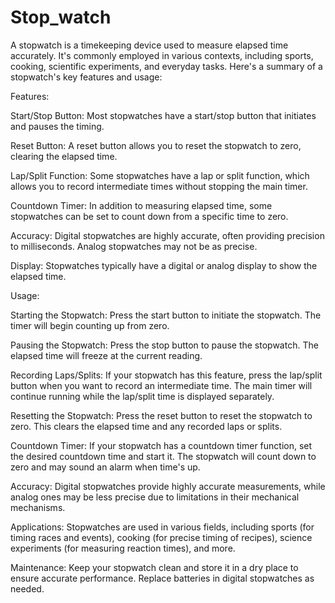 # Stop_watch
A stopwatch is a timekeeping device used to measure elapsed time accurately. It's commonly employed in various contexts, including sports, cooking, scientific experiments, and everyday tasks. Here's a summary of a stopwatch's key features and usage:

Features:

Start/Stop Button: Most stopwatches have a start/stop button that initiates and pauses the timing.

Reset Button: A reset button allows you to reset the stopwatch to zero, clearing the elapsed time.

Lap/Split Function: Some stopwatches have a lap or split function, which allows you to record intermediate times without stopping the main timer.

Countdown Timer: In addition to measuring elapsed time, some stopwatches can be set to count down from a specific time to zero.

Accuracy: Digital stopwatches are highly accurate, often providing precision to milliseconds. Analog stopwatches may not be as precise.

Display: Stopwatches typically have a digital or analog display to show the elapsed time.

Usage:

Starting the Stopwatch: Press the start button to initiate the stopwatch. The timer will begin counting up from zero.

Pausing the Stopwatch: Press the stop button to pause the stopwatch. The elapsed time will freeze at the current reading.

Recording Laps/Splits: If your stopwatch has this feature, press the lap/split button when you want to record an intermediate time. The main timer will continue running while the lap/split time is displayed separately.

Resetting the Stopwatch: Press the reset button to reset the stopwatch to zero. This clears the elapsed time and any recorded laps or splits.

Countdown Timer: If your stopwatch has a countdown timer function, set the desired countdown time and start it. The stopwatch will count down to zero and may sound an alarm when time's up.

Accuracy: Digital stopwatches provide highly accurate measurements, while analog ones may be less precise due to limitations in their mechanical mechanisms.

Applications: Stopwatches are used in various fields, including sports (for timing races and events), cooking (for precise timing of recipes), science experiments (for measuring reaction times), and more.

Maintenance: Keep your stopwatch clean and store it in a dry place to ensure accurate performance. Replace batteries in digital stopwatches as needed.
